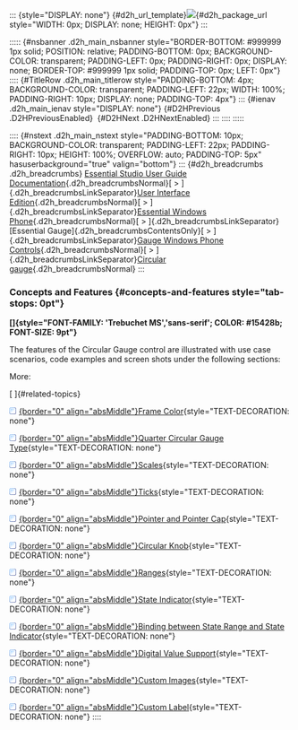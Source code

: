 ::: {style="DISPLAY: none"}
[](ms-xhelp:///?Id=d2h_url_template){#d2h_url_template}![](!package_url!){#d2h_package_url style="WIDTH: 0px; DISPLAY: none; HEIGHT: 0px"}
:::

::::: {#nsbanner .d2h_main_nsbanner style="BORDER-BOTTOM: #999999 1px solid; POSITION: relative; PADDING-BOTTOM: 0px; BACKGROUND-COLOR: transparent; PADDING-LEFT: 0px; PADDING-RIGHT: 0px; DISPLAY: none; BORDER-TOP: #999999 1px solid; PADDING-TOP: 0px; LEFT: 0px"}
:::: {#TitleRow .d2h_main_titlerow style="PADDING-BOTTOM: 4px; BACKGROUND-COLOR: transparent; PADDING-LEFT: 22px; WIDTH: 100%; PADDING-RIGHT: 10px; DISPLAY: none; PADDING-TOP: 4px"}
::: {#ienav .d2h_main_ienav style="DISPLAY: none"}
[](ms-xhelp:///?Id=d266cb28-d583-4bef-90eb-631bafc3c066){#D2HPrevious .D2HPreviousEnabled}  [](ms-xhelp:///?Id=fe7a91ec-dc89-4287-9381-d5936a3e50cd){#D2HNext .D2HNextEnabled}
:::
::::
:::::

:::: {#nstext .d2h_main_nstext style="PADDING-BOTTOM: 10px; BACKGROUND-COLOR: transparent; PADDING-LEFT: 22px; PADDING-RIGHT: 10px; HEIGHT: 100%; OVERFLOW: auto; PADDING-TOP: 5px" hasuserbackground="true" valign="bottom"}
::: {#d2h_breadcrumbs .d2h_breadcrumbs}
[Essential Studio User Guide Documentation](ms-xhelp:///?Id=12457748-09e3-4d74-a240-8e049cedf030){.d2h_breadcrumbsNormal}[ \> ]{.d2h_breadcrumbsLinkSeparator}[User Interface Edition](ms-xhelp:///?Id=c29296b7-531c-413b-a0ec-488ca1f7f669){.d2h_breadcrumbsNormal}[ \> ]{.d2h_breadcrumbsLinkSeparator}[Essential Windows Phone](ms-xhelp:///?Id=5ea1999c-4eff-4775-b84e-407dc825f555){.d2h_breadcrumbsNormal}[ \> ]{.d2h_breadcrumbsLinkSeparator}[Essential Gauge]{.d2h_breadcrumbsContentsOnly}[ \> ]{.d2h_breadcrumbsLinkSeparator}[Gauge Windows Phone Controls](ms-xhelp:///?Id=17dca708-1e27-4102-bc4a-811d5fcbd067){.d2h_breadcrumbsNormal}[ \> ]{.d2h_breadcrumbsLinkSeparator}[Circular gauge](ms-xhelp:///?Id=f21abb34-a713-487a-a8fc-8e521888440e){.d2h_breadcrumbsNormal}
:::

### Concepts and Features {#concepts-and-features style="tab-stops: 0pt"}

**[]{style="FONT-FAMILY: 'Trebuchet MS','sans-serif'; COLOR: #15428b; FONT-SIZE: 9pt"}** 

The features of the Circular Gauge control are illustrated with use case scenarios, code examples and screen shots under the following sections:

More:

[ ]{#related-topics}

[![](button.gif){border="0" align="absMiddle"}Frame Color](ms-xhelp:///?Id=429a89ae-f724-43df-8f72-902bb6f1d2d3){style="TEXT-DECORATION: none"}

[![](button.gif){border="0" align="absMiddle"}Quarter Circular Gauge Type](ms-xhelp:///?Id=bd4d393d-2ef3-4fff-ba9a-2d196a3fc083){style="TEXT-DECORATION: none"}

[![](button.gif){border="0" align="absMiddle"}Scales](ms-xhelp:///?Id=6f6b1da3-a5d2-4a37-9412-14913e87d9ac){style="TEXT-DECORATION: none"}

[![](button.gif){border="0" align="absMiddle"}Ticks](ms-xhelp:///?Id=0756e6d8-ecfb-43ad-8eb0-4369184b3b00){style="TEXT-DECORATION: none"}

[![](button.gif){border="0" align="absMiddle"}Pointer and Pointer Cap](ms-xhelp:///?Id=7f41b195-626b-4eae-a401-9dcd202eb368){style="TEXT-DECORATION: none"}

[![](button.gif){border="0" align="absMiddle"}Circular Knob](ms-xhelp:///?Id=c3fcf160-c421-490b-9241-9d0757fb2fef){style="TEXT-DECORATION: none"}

[![](button.gif){border="0" align="absMiddle"}Ranges](ms-xhelp:///?Id=a1f247a4-6ef4-4f06-9a59-61a274871dd8){style="TEXT-DECORATION: none"}

[![](button.gif){border="0" align="absMiddle"}State Indicator](ms-xhelp:///?Id=7f008161-9eca-47d7-b643-d8be00261a9f){style="TEXT-DECORATION: none"}

[![](button.gif){border="0" align="absMiddle"}Binding between State Range and State Indicator](ms-xhelp:///?Id=04d93e56-edd9-41bb-9f02-07e8b2e8ee1c){style="TEXT-DECORATION: none"}

[![](button.gif){border="0" align="absMiddle"}Digital Value Support](ms-xhelp:///?Id=8a9a829b-0682-48ec-b860-9aa0e730f874){style="TEXT-DECORATION: none"}

[![](button.gif){border="0" align="absMiddle"}Custom Images](ms-xhelp:///?Id=da8ff509-7d42-4e4a-8d5e-074eaaf2a971){style="TEXT-DECORATION: none"}

[![](button.gif){border="0" align="absMiddle"}Custom Label](ms-xhelp:///?Id=99239954-2a09-4130-a633-6ca3fcdd65f5){style="TEXT-DECORATION: none"}
::::
